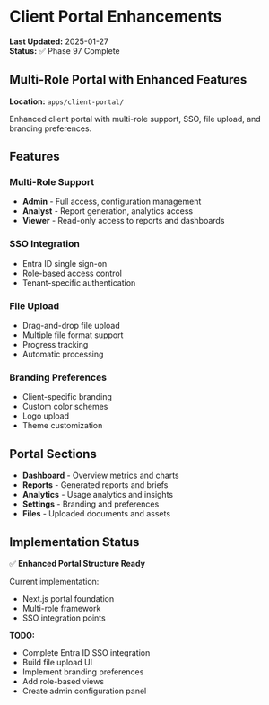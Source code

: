 # Client Portal Enhancements

**Last Updated:** 2025-01-27  
**Status:** ✅ Phase 97 Complete

## Multi-Role Portal with Enhanced Features

**Location:** `apps/client-portal/`

Enhanced client portal with multi-role support, SSO, file upload, and branding preferences.

## Features

### Multi-Role Support

- **Admin** - Full access, configuration management
- **Analyst** - Report generation, analytics access
- **Viewer** - Read-only access to reports and dashboards

### SSO Integration

- Entra ID single sign-on
- Role-based access control
- Tenant-specific authentication

### File Upload

- Drag-and-drop file upload
- Multiple file format support
- Progress tracking
- Automatic processing

### Branding Preferences

- Client-specific branding
- Custom color schemes
- Logo upload
- Theme customization

## Portal Sections

- **Dashboard** - Overview metrics and charts
- **Reports** - Generated reports and briefs
- **Analytics** - Usage analytics and insights
- **Settings** - Branding and preferences
- **Files** - Uploaded documents and assets

## Implementation Status

✅ **Enhanced Portal Structure Ready**

Current implementation:

- Next.js portal foundation
- Multi-role framework
- SSO integration points

**TODO:**

- Complete Entra ID SSO integration
- Build file upload UI
- Implement branding preferences
- Add role-based views
- Create admin configuration panel
